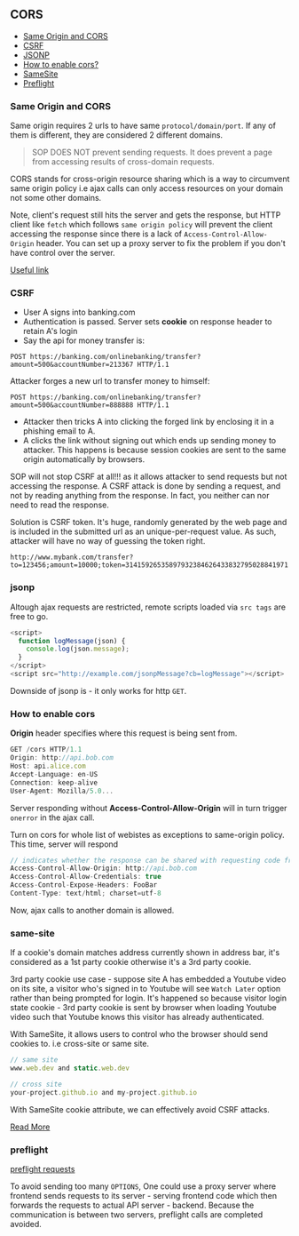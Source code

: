 ## CORS

- [Same Origin and CORS](#same-origin-and-cors)
- [CSRF](#csrf)
- [JSONP](#jsonp)
- [How to enable cors?](#how-to-enable-cors)
- [SameSite](#same-site)
- [Preflight](#preflight)

### Same Origin and CORS

Same origin requires 2 urls to have same `protocol/domain/port`. If any of them is different, they are considered 2 different domains.

> SOP DOES NOT prevent sending requests. It does prevent a page from accessing results of cross-domain requests.

CORS stands for cross-origin resource sharing which is a way to circumvent same origin policy i.e ajax calls can only access resources on your domain not some other domains.

Note, client's request still hits the server and gets the response, but HTTP client like `fetch` which follows `same origin policy` will prevent the client accessing the response since there is a lack of `Access-Control-Allow-Origin` header. You can set up a proxy server to fix the problem if you don't have control over the server.

[Useful link](https://stackoverflow.com/questions/43871637/no-access-control-allow-origin-header-is-present-on-the-requested-resource-whe/43881141#43881141)

### CSRF

- User A signs into banking.com
- Authentication is passed. Server sets **cookie** on response header to retain A's login
- Say the api for money transfer is:
```
POST https://banking.com/onlinebanking/transfer?amount=500&accountNumber=213367 HTTP/1.1
```
Attacker forges a new url to transfer money to himself:
```
POST https://banking.com/onlinebanking/transfer?amount=500&accountNumber=888888 HTTP/1.1
```
- Attacker then tricks A into clicking the forged link by enclosing it in a phishing email to A.
- A clicks the link without signing out which ends up sending money to attacker. This happens is because session cookies are sent to the same origin automatically by browsers.

SOP will not stop CSRF at all!!! as it allows attacker to send requests but not accessing the response. A CSRF attack is done by sending a request, and not by reading anything from the response. In fact, you neither can nor need to read the response.

Solution is CSRF token. It's huge, randomly generated by the web page and is included in the submitted url as an unique-per-request value. As such, attacker will have no way of guessing the token right.

```
http://www.mybank.com/transfer?to=123456;amount=10000;token=31415926535897932384626433832795028841971
```

### jsonp

Altough ajax requests are restricted, remote scripts loaded via `src tags` are free to go.

```js
<script>
  function logMessage(json) {
    console.log(json.message);
  }
</script>
<script src="http://example.com/jsonpMessage?cb=logMessage"></script>
```

Downside of jsonp is - it only works for http `GET`.

### How to enable cors

**Origin** header specifies where this request is being sent from.

```js
GET /cors HTTP/1.1
Origin: http://api.bob.com
Host: api.alice.com
Accept-Language: en-US
Connection: keep-alive
User-Agent: Mozilla/5.0...
```

Server responding without **Access-Control-Allow-Origin** will in turn trigger `onerror` in the ajax call.

Turn on cors for whole list of webistes as exceptions to same-origin policy. This time, server will respond

```js
// indicates whether the response can be shared with requesting code from the given origin.
Access-Control-Allow-Origin: http://api.bob.com
Access-Control-Allow-Credentials: true
Access-Control-Expose-Headers: FooBar
Content-Type: text/html; charset=utf-8
```

Now, ajax calls to another domain is allowed.

### same-site

If a cookie's domain matches address currently shown in address bar, it's considered as a 1st party cookie otherwise it's a 3rd party cookie.

3rd party cookie use case - suppose site A has embedded a Youtube video on its site, a visitor who's signed in to Youtube will see `Watch Later` option rather than being prompted for login. It's happened so because visitor login state cookie - 3rd party cookie is sent by browser when loading Youtube video such that Youtube knows this visitor has already authenticated.

With SameSite, it allows users to control who the browser should send cookies to. i.e cross-site or same site.

```js
// same site
www.web.dev and static.web.dev

// cross site
your-project.github.io and my-project.github.io
```

With SameSite cookie attribute, we can effectively avoid CSRF attacks.

[Read More](https://web.dev/samesite-cookies-explained/)

### preflight

[preflight requests](https://developer.mozilla.org/en-US/docs/Glossary/Preflight_request)

To avoid sending too many `OPTIONS`, One could use a proxy server where frontend sends requests to its server - serving frontend code which then forwards the requests to actual API server - backend. Because the communication is between two servers, preflight calls are completed avoided.
